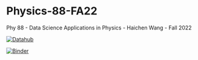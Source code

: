 # Physics-88-FA22
Phy 88 - Data Science Applications in Physics - Haichen Wang - Fall 2022

[![Datahub](https://img.shields.io/badge/Launch-UCB%20Datahub-blue.svg)](http://datahub.berkeley.edu/user-redirect/interact?account=ds-connectors&repo=Physics-88-FA22&branch=main&path=)

[![Binder](https://mybinder.org/badge_logo.svg)](https://mybinder.org/v2/gh/ds-connectors/Physics-88-FA22/master)

